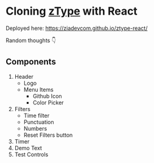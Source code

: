 # Cloning [zType](https://ztype.ziadev.com/) with React

Deployed here: https://ziadevcom.github.io/ztype-react/

Random thoughts 👇

## Components

1.  Header
    - Logo
    - Menu Items
      - Github Icon
      - Color Picker
2.  Filters
    - Time filter
    - Punctuation
    - Numbers
    - Reset Filters button
3.  Timer
4.  Demo Text
5.  Test Controls
